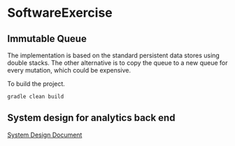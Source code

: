 # SoftwareExercise


## Immutable Queue 

The implementation is based on the standard persistent data stores using double stacks. The other alternative
is to copy the queue to a new queue for every mutation, which could be expensive.

To build the project.

```
gradle clean build
````

## System design for analytics back end
[System Design Document](https://github.com/sunnydas/SoftwareExercise/blob/master/design/Analytics_Backend_System_Design.docx)
